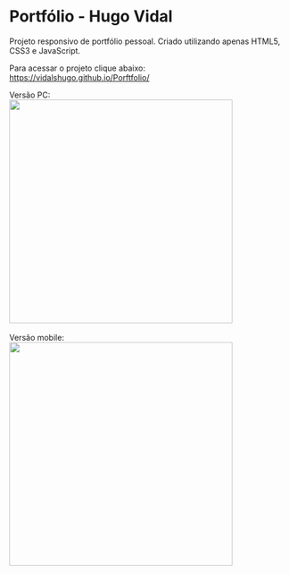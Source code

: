 # Portfólio - Hugo Vidal

Projeto responsivo de portfólio pessoal. Criado utilizando apenas HTML5, CSS3 e JavaScript.

Para acessar o projeto clique abaixo:<br>https://vidalshugo.github.io/Porftfolio/

Versão PC:<br>
<img src="https://user-images.githubusercontent.com/87623017/212429851-fd657a88-5e24-4385-814d-29cee8d01ed9.jpg" width="400px"/>
<br><br>
Versão mobile:<br>
<img src="https://user-images.githubusercontent.com/87623017/212431374-ffd12af3-a957-426e-8044-a0206a52bd34.png" height = "400px"/>
